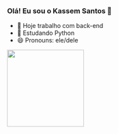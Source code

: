 ### Olá! Eu sou o Kassem Santos 👋


- 🔭 Hoje trabalho com back-end
- 🌱 Estudando Python
- 😄 Pronouns: ele/dele

<div>
  <a href="https://github.com/Kassemsan01">
  <img height = "180em" src = "https://github-readme-stats.vercel.app/api?username=Kassemsan01&show_icons=true&theme=radical"
  <img height = "180em" src = "https://github-readme-stats.vercel.app/api/top-langs/?Kassemsan01=anuraghazra&hide_progress=true"
</div>
